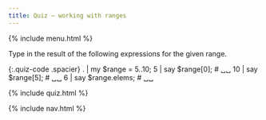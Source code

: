 ```yaml
---
title: Quiz — working with ranges
---
```


{% include menu.html %}

Type in the result of the following expressions for the given range.

{:.quiz-code .spacier}
. | my $range = 5..10;
5 | say $range[0]; # ␣␣
10 | say $range[5]; # ␣␣
6 | say $range.elems; # ␣␣

{% include quiz.html %}

{% include nav.html %}
